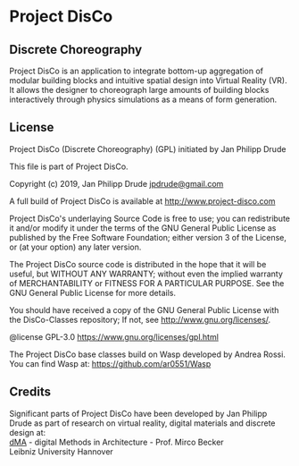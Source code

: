 # Project DisCo

## Discrete Choreography
Project DisCo is an application to integrate bottom-up aggregation of 
modular building blocks and intuitive spatial design into Virtual Reality (VR).
It allows the designer to choreograph large amounts of building blocks 
interactively through physics simulations as a means of form generation.

## License
Project DisCo (Discrete Choreography) (GPL) initiated by Jan Philipp Drude

This file is part of Project DisCo.

Copyright (c) 2019, Jan Philipp Drude <jpdrude@gmail.com>

A full build of Project DisCo is available at <http://www.project-disco.com>

Project DisCo's underlaying Source Code is free to use; you can 
redistribute it and/or modify it under the terms of the GNU 
General Public License as published by the Free Software Foundation; 
either version 3 of the License, or (at your option) any later version. 

The Project DisCo source code is distributed in the hope that it will 
be useful, but WITHOUT ANY WARRANTY; without even the implied warranty 
of MERCHANTABILITY or FITNESS FOR A PARTICULAR PURPOSE. See the 
GNU General Public License for more details.

You should have received a copy of the GNU General Public License
with the DisCo-Classes repository; 
If not, see <http://www.gnu.org/licenses/>.

@license GPL-3.0 <https://www.gnu.org/licenses/gpl.html>

The Project DisCo base classes build on Wasp developed by Andrea Rossi.
You can find Wasp at: <https://github.com/ar0551/Wasp>

## Credits

Significant parts of Project DisCo have been developed by Jan Philipp Drude
as part of research on virtual reality, digital materials and 
discrete design at: <br/>
[dMA](https://www.dma.uni-hannover.de/) - digital Methods in Architecture - Prof. Mirco Becker <br/>
Leibniz University Hannover